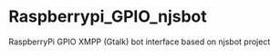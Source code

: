 Raspberrypi_GPIO_njsbot
=======================

RaspberryPi GPIO XMPP (Gtalk) bot interface based on njsbot project